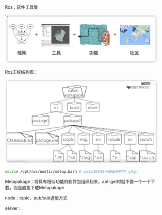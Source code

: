 

Ros：软件工具集

<img src="pic/1.png" style="zoom:50%;" />

Ros工程结构图：

<img src="pic/2.png" style="zoom:50%;" />

```sh
source /opt/ros/noetic/setup.bash # 让ros找到自己编译好的包（pkg）
```

Metapakage：将具有相似功能的软件包组织起来，apt-get时就不要一个一个下载，而是直接下载Metapakage

node：topic，pub/sub通信方式

server：